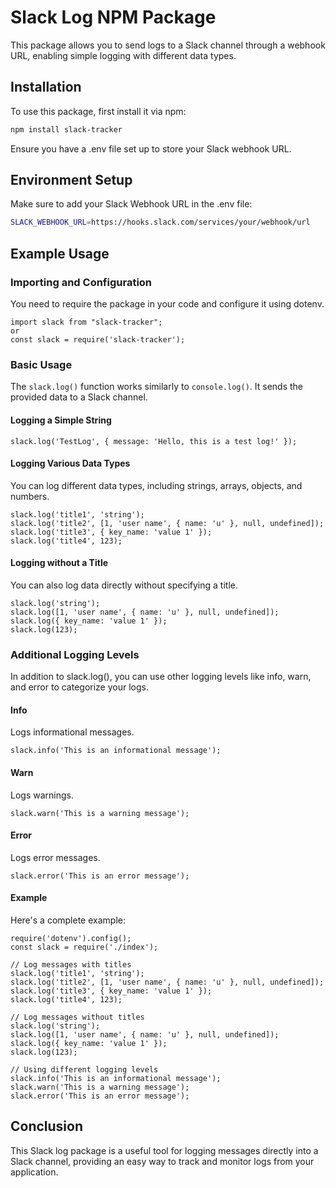 # Slack Log NPM Package

This package allows you to send logs to a Slack channel through a webhook URL, enabling simple logging with different data types.

## Installation

To use this package, first install it via npm:

```bash
npm install slack-tracker
```

Ensure you have a .env file set up to store your Slack webhook URL.

## Environment Setup

Make sure to add your Slack Webhook URL in the .env file:

```bash
SLACK_WEBHOOK_URL=https://hooks.slack.com/services/your/webhook/url
```

## Example Usage

### Importing and Configuration

You need to require the package in your code and configure it using dotenv.

```
import slack from "slack-tracker";
or
const slack = require('slack-tracker');

```

### Basic Usage

The `slack.log()` function works similarly to `console.log()`. It sends the provided data to a Slack channel.

#### Logging a Simple String

```
slack.log('TestLog', { message: 'Hello, this is a test log!' });
```

#### Logging Various Data Types

You can log different data types, including strings, arrays, objects, and numbers.

```
slack.log('title1', 'string');
slack.log('title2', [1, 'user name', { name: 'u' }, null, undefined]);
slack.log('title3', { key_name: 'value 1' });
slack.log('title4', 123);
```

#### Logging without a Title

You can also log data directly without specifying a title.

```
slack.log('string');
slack.log([1, 'user name', { name: 'u' }, null, undefined]);
slack.log({ key_name: 'value 1' });
slack.log(123);
```

### Additional Logging Levels

In addition to slack.log(), you can use other logging levels like info, warn, and error to categorize your logs.

#### Info

Logs informational messages.

```
slack.info('This is an informational message');
```

#### Warn

Logs warnings.

```
slack.warn('This is a warning message');
```

#### Error

Logs error messages.

```
slack.error('This is an error message');
```

#### Example

Here's a complete example:

```
require('dotenv').config();
const slack = require('./index');

// Log messages with titles
slack.log('title1', 'string');
slack.log('title2', [1, 'user name', { name: 'u' }, null, undefined]);
slack.log('title3', { key_name: 'value 1' });
slack.log('title4', 123);

// Log messages without titles
slack.log('string');
slack.log([1, 'user name', { name: 'u' }, null, undefined]);
slack.log({ key_name: 'value 1' });
slack.log(123);

// Using different logging levels
slack.info('This is an informational message');
slack.warn('This is a warning message');
slack.error('This is an error message');

```

## Conclusion

This Slack log package is a useful tool for logging messages directly into a Slack channel, providing an easy way to track and monitor logs from your application.

